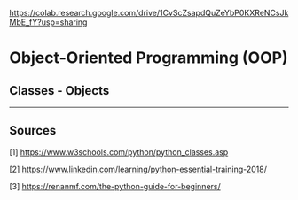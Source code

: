 https://colab.research.google.com/drive/1CvScZsapdQuZeYbP0KXReNCsJkMbE_fY?usp=sharing

# Object-Oriented Programming (OOP)

## Classes - Objects


    
------------    
## Sources

[1] https://www.w3schools.com/python/python_classes.asp

[2] https://www.linkedin.com/learning/python-essential-training-2018/

[3] https://renanmf.com/the-python-guide-for-beginners/